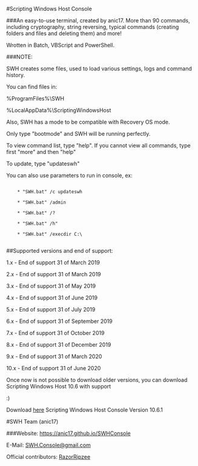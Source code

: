 #Scripting Windows Host Console

###An easy-to-use terminal, created by anic17. More than 90 commands, including cryptography, string reversing, typical commands (creating folders and files and deleting them) and more!

Wrotten in Batch, VBScript and PowerShell.

###NOTE:

SWH creates some files, used to load various settings, logs and command history.

You can find files in:

%ProgramFiles%\SWH

%LocalAppData%\ScriptingWindowsHost



Also, SWH has a mode to be compatible with Recovery OS mode.

Only type "bootmode" and SWH will be running perfectly.


To view command list, type "help". If you cannot view all commands, type first "more" and then "help"


To update, type "updateswh"

You can also use parameters to run in console, ex:
```

	* "SWH.bat" /c updateswh
	
	* "SWH.bat" /admin
	
	* "SWH.bat" /?
	
	* "SWH.bat" /h"
	
	* "SWH.bat" /execdir C:\
	
```


##Supported versions and end of support:


1.x - End of support 31 of March 2019

2.x - End of support 31 of March 2019

3.x - End of support 31 of May 2019

4.x - End of support 31 of June 2019

5.x - End of support 31 of July 2019

6.x - End of support 31 of September 2019

7.x - End of support 31 of October 2019

8.x - End of support 31 of December 2019

9.x - End of support 31 of March 2020

10.x - End of support 31 of June 2020


Once now is not possible to download older versions, you can download Scripting Windows Host 10.6 with support



:)

Download [here](http://https://raw.githubusercontent.com/anic17/SWH/master/SWH_Console.zip) Scripting Windows Host Console Version 10.6.1



#SWH Team (anic17)


###Website: https://anic17.github.io/SWHConsole

E-Mail: SWH.Console@gmail.com

Official contributors: [RazorRipzee](https://github.com/RazorRipzee)
